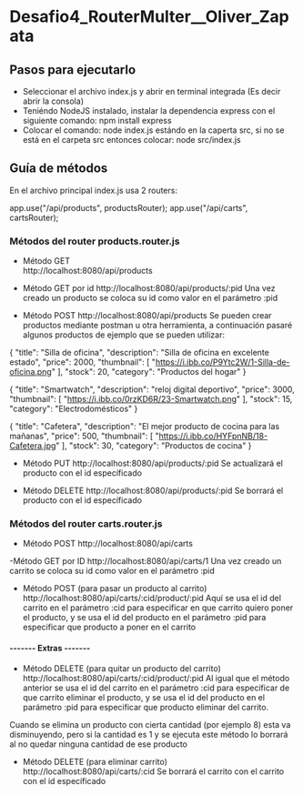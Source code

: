 # Desafio4_RouterMulter__Oliver_Zapata

## Pasos para ejecutarlo

- Seleccionar el archivo index.js y abrir en terminal integrada (Es decir abrir la consola)
- Teniéndo NodeJS instalado, instalar la dependencia express con el siguiente comando: npm install express
- Colocar el comando: node index.js estándo en la caperta src, si no se está en el carpeta src entonces colocar: node src/index.js


## Guía de métodos

En el archivo principal index.js usa 2 routers:

app.use("/api/products", productsRouter);
app.use("/api/carts", cartsRouter);

### Métodos del router products.router.js
- Método GET<br>
http://localhost:8080/api/products

- Método GET por id
http://localhost:8080/api/products/:pid 
Una vez creado un producto se coloca su id como valor en el parámetro :pid

- Método POST
http://localhost:8080/api/products 
Se pueden crear productos mediante postman u otra herramienta, a continuación pasaré algunos productos de ejemplo que se pueden utilizar:

{
    "title": "Silla de oficina",
    "description": "Silla de oficina en excelente estado",
    "price": 2000,
    "thumbnail": [
        "https://i.ibb.co/P9Ytc2W/1-Silla-de-oficina.png"
    ],
    "stock": 20,
    "category": "Productos del hogar"
}


{
    "title": "Smartwatch",
    "description": "reloj digital deportivo",
    "price": 3000,
    "thumbnail": [
        "https://i.ibb.co/0rzKD6R/23-Smartwatch.png"
    ],
    "stock": 15,
    "category": "Electrodomésticos"
}


{
    "title": "Cafetera",
    "description": "El mejor producto de cocina para las mañanas",
    "price": 500,
    "thumbnail": [
        "https://i.ibb.co/HYFpnNB/18-Cafetera.jpg"
    ],
    "stock": 30,
    "category": "Productos de cocina"
}


- Método PUT
http://localhost:8080/api/products/:pid
Se actualizará el producto con el id específicado


- Método DELETE
http://localhost:8080/api/products/:pid
Se borrará el producto con el id específicado


### Métodos del router carts.router.js
- Método POST
http://localhost:8080/api/carts

-Método GET por ID
http://localhost:8080/api/carts/1
Una vez creado un carrito se coloca su id como valor en el parámetro :pid

- Método POST (para pasar un producto al carrito)
http://localhost:8080/api/carts/:cid/product/:pid
Aquí se usa el id del carrito en el parámetro :cid para especificar en que carrito quiero poner el producto, y se usa el id del producto en el parámetro :pid para especificar que producto a poner en el carrito

#### ------- Extras -------

- Método DELETE (para quitar un producto del carrito)
http://localhost:8080/api/carts/:cid/product/:pid
Al igual que el método anterior se usa el id del carrito en el parámetro :cid para especificar de que carrito eliminar el producto, y se usa el id del producto en el parámetro :pid para especificar que producto eliminar del carrito. 

Cuando se elimina un producto con cierta cantidad (por ejemplo 8) esta va disminuyendo, pero si la cantidad es 1 y se ejecuta este método lo borrará al no quedar ninguna cantidad de ese producto

- Método DELETE (para eliminar carrito)
http://localhost:8080/api/carts/:cid
Se borrará el carrito con el carrito con el id específicado

